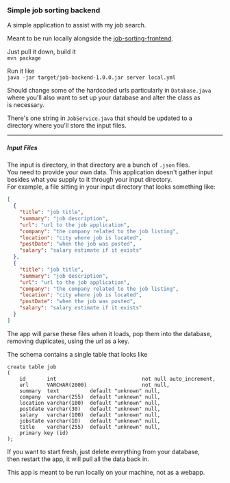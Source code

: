 ### Simple job sorting backend
A simple application to assist with my job search.

Meant to be run locally alongside the [job-sorting-frontend](https://github.com/ajisaac/job-sorting-frontned).

Just pull it down, build it<br>
`mvn package`<br>

Run it like<br>
`java -jar target/job-backend-1.0.0.jar server local.yml`

Should change some of the hardcoded urls particularly in `Database.java`<br>
where you'll also want to set up your database and alter the class as<br>
is necessary. 

There's one string in `JobService.java` that should be updated to a<br>
directory where you'll store the input files.

***
##### Input Files
The input is directory, in that directory are a bunch of `.json` files.<br>
You need to provide your own data. This application doesn't gather input<br>
besides what you supply to it through your input directory.<br>
For example, a file sitting in your input directory that looks something like:
```json
[
  {
    "title": "job title",
    "summary": "job description",
    "url": "url to the job application",
    "company": "the company related to the job listing",
    "location": "city where job is located",
    "postDate": "when the job was posted",
    "salary": "salary estimate if it exists"
  },
  {
    "title": "job title",
    "summary": "job description",
    "url": "url to the job application",
    "company": "the company related to the job listing",
    "location": "city where job is located",
    "postDate": "when the job was posted",
    "salary": "salary estimate if it exists"
  }
]
```

The app will parse these files when it loads, pop them into the database,<br>
removing duplicates, using the url as a key.


The schema contains a single table that looks like
```mariadb
create table job
(
    id       int                            not null auto_increment,
    url      VARCHAR(2000)                  not null,
    summary  text          default "unknown" null,
    company  varchar(255)  default "unknown" null,
    location varchar(100)  default "unknown" null,
    postdate varchar(30)   default "unknown" null,
    salary   varchar(100)  default "unknown" null,
    jobstate varchar(10)   default "unknown" null,
    title    varchar(255)  default "unknown" null,
    primary key (id)
);
```

If you want to start fresh, just delete everything from your database,<br>
then restart the app, it will pull all the data back in. 

This app is meant to be run locally on your machine, not as a webapp.<br>
